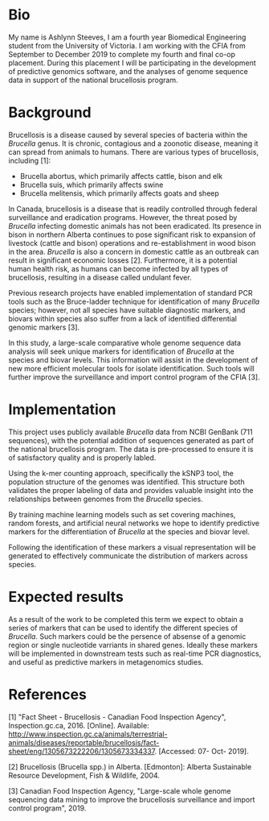 # Bio 

My name is Ashlynn Steeves, I am a fourth year Biomedical Engineering student from the University of Victoria. I am working with the CFIA from September to December 2019 to complete my fourth and final co-op placement. During this placement I will be participating in the development of predictive genomics software, and the analyses of genome sequence data in support of the national brucellosis program.

# Background 

Brucellosis is a disease caused by several species of bacteria within the _Brucella_ genus. It is chronic, contagious and a zoonotic disease, meaning it can spread from animals to humans. There are various types of brucellosis, including [1]:  

   - Brucella abortus, which primarily affects cattle, bison and elk
   - Brucella suis, which primarily affects swine
   - Brucella melitensis, which primarily affects goats and sheep

In Canada, brucellosis is a disease that is readily controlled through federal surveillance and eradication programs. However, the threat posed by _Brucella_ infecting domestic animals has not been eradicated. Its presence in bison in northern Alberta continues to pose significant risk to expansion of livestock (cattle and bison) operations and re-establishment in wood bison in the area. _Brucella_ is also a concern in domestic cattle as an outbreak can result in significant economic losses [2]. Furthermore, it is a potential human health risk, as humans can become infected by all types of brucellosis, resulting in a disease called undulant fever.

Previous research projects have enabled implementation of standard PCR tools such as the Bruce-ladder technique for identification of many _Brucella_ species; however, not all species have suitable diagnostic markers, and biovars within species also suffer from a lack of identified differential genomic markers [3]. 

In this study, a large-scale comparative whole genome sequence data analysis will seek unique markers for identification of _Brucella_ at the species and biovar levels. This information will assist in the development of new more efficient molecular tools for isolate identification. Such tools will further improve the surveillance and import control program of the CFIA [3].

# Implementation

This project uses publicly available _Brucella_ data from NCBI GenBank (711 sequences), with the potential addition of sequences generated as part of the national brucellosis program. The data is pre-processed to ensure it is of satisfactory quality and is properly labled.

Using the k-mer counting approach, specifically the kSNP3 tool, the population structure of the genomes was identified. This structure both validates the proper labeling of data and provides valuable insight into the relationships between genomes from the _Brucella_ species. 

By training machine learning models such as set covering machines, random forests, and artificial neural networks we hope to identify predictive markers for the differentiation of _Brucella_ at the species and biovar level. 

Following the identification of these markers a visual representation will be generated to effectively communicate the distribution of markers across species. 

# Expected results 

As a result of the work to be completed this term we expect to obtain a series of markers that can be used to identify the different species of _Brucella_. Such markers could be the persence of absense of a genomic region or single nucleotide varriants in shared genes. Ideally these markers will be implemented in downstream tests such as real-time PCR diagnostics, and useful as predictive markers in metagenomics studies. 

# References

[1] "Fact Sheet - Brucellosis - Canadian Food Inspection Agency", Inspection.gc.ca, 2016. [Online]. Available: http://www.inspection.gc.ca/animals/terrestrial-animals/diseases/reportable/brucellosis/fact-sheet/eng/1305673222206/1305673334337. [Accessed: 07- Oct- 2019].

[2] Brucellosis (Brucella spp.) in Alberta. [Edmonton]: Alberta Sustainable Resource Development, Fish & Wildlife, 2004.

[3] Canadian Food Inspection Agency, "Large-scale whole genome sequencing data mining to improve the brucellosis surveillance and import control program", 2019.

